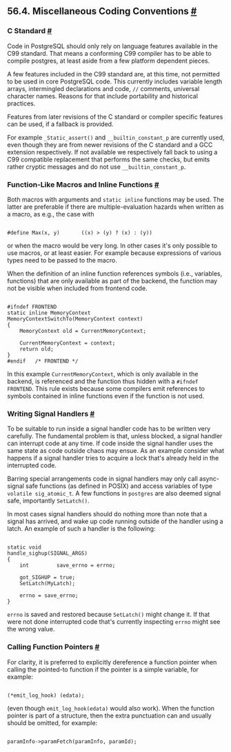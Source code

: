 ## 56.4. Miscellaneous Coding Conventions [#](#SOURCE-CONVENTIONS)

### C Standard [#](#SOURCE-CONVENTIONS-C-STANDARD)

Code in PostgreSQL should only rely on language features available in the C99 standard. That means a conforming C99 compiler has to be able to compile postgres, at least aside from a few platform dependent pieces.

A few features included in the C99 standard are, at this time, not permitted to be used in core PostgreSQL code. This currently includes variable length arrays, intermingled declarations and code, `//` comments, universal character names. Reasons for that include portability and historical practices.

Features from later revisions of the C standard or compiler specific features can be used, if a fallback is provided.

For example `_Static_assert()` and `__builtin_constant_p` are currently used, even though they are from newer revisions of the C standard and a GCC extension respectively. If not available we respectively fall back to using a C99 compatible replacement that performs the same checks, but emits rather cryptic messages and do not use `__builtin_constant_p`.

### Function-Like Macros and Inline Functions [#](#SOURCE-CONVENTIONS-MACROS-INLINE)

Both macros with arguments and `static inline` functions may be used. The latter are preferable if there are multiple-evaluation hazards when written as a macro, as e.g., the case with

```

#define Max(x, y)       ((x) > (y) ? (x) : (y))
```

or when the macro would be very long. In other cases it's only possible to use macros, or at least easier. For example because expressions of various types need to be passed to the macro.

When the definition of an inline function references symbols (i.e., variables, functions) that are only available as part of the backend, the function may not be visible when included from frontend code.

```

#ifndef FRONTEND
static inline MemoryContext
MemoryContextSwitchTo(MemoryContext context)
{
    MemoryContext old = CurrentMemoryContext;

    CurrentMemoryContext = context;
    return old;
}
#endif   /* FRONTEND */
```

In this example `CurrentMemoryContext`, which is only available in the backend, is referenced and the function thus hidden with a `#ifndef FRONTEND`. This rule exists because some compilers emit references to symbols contained in inline functions even if the function is not used.

### Writing Signal Handlers [#](#SOURCE-CONVENTIONS-SIGNAL-HANDLERS)

To be suitable to run inside a signal handler code has to be written very carefully. The fundamental problem is that, unless blocked, a signal handler can interrupt code at any time. If code inside the signal handler uses the same state as code outside chaos may ensue. As an example consider what happens if a signal handler tries to acquire a lock that's already held in the interrupted code.

Barring special arrangements code in signal handlers may only call async-signal safe functions (as defined in POSIX) and access variables of type `volatile sig_atomic_t`. A few functions in `postgres` are also deemed signal safe, importantly `SetLatch()`.

In most cases signal handlers should do nothing more than note that a signal has arrived, and wake up code running outside of the handler using a latch. An example of such a handler is the following:

```

static void
handle_sighup(SIGNAL_ARGS)
{
    int         save_errno = errno;

    got_SIGHUP = true;
    SetLatch(MyLatch);

    errno = save_errno;
}
```

`errno` is saved and restored because `SetLatch()` might change it. If that were not done interrupted code that's currently inspecting `errno` might see the wrong value.

### Calling Function Pointers [#](#SOURCE-CONVENTIONS-FUNCTION-POINTERS)

For clarity, it is preferred to explicitly dereference a function pointer when calling the pointed-to function if the pointer is a simple variable, for example:

```

(*emit_log_hook) (edata);
```

(even though `emit_log_hook(edata)` would also work). When the function pointer is part of a structure, then the extra punctuation can and usually should be omitted, for example:

```

paramInfo->paramFetch(paramInfo, paramId);
```